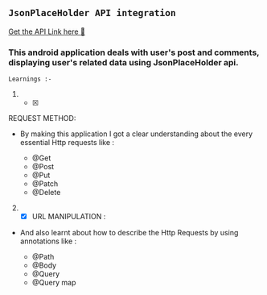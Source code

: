 ## ` JsonPlaceHolder API integration `
[Get the API Link here 🔗](https://jsonplaceholder.typicode.com/)

### This android application deals with user's post and comments, displaying user's related data using JsonPlaceHolder api.

```Learnings :-```



1. - [x] 
REQUEST METHOD:
- By making this application I got a clear understanding about the every essential Http requests like :

   - @Get
   - @Post
   - @Put
   - @Patch
   - @Delete



2. - [x] URL MANIPULATION : 

- And also learnt about how to describe the Http Requests by using annotations like :

   - @Path
   - @Body
   - @Query
   - @Query map
